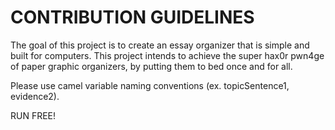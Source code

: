 CONTRIBUTION GUIDELINES
========================
The goal of this project is to create an essay organizer that is simple and built for computers. This project intends to achieve the super hax0r pwn4ge of paper graphic organizers, by putting them to bed once and for all.

Please use camel variable naming conventions (ex. topicSentence1, evidence2).

RUN FREE!
